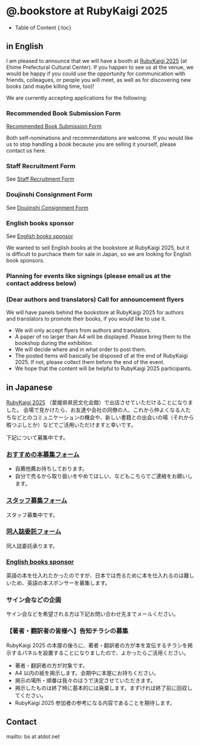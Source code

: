 # @.bookstore at RubyKaigi 2025

- Table of Content
{:toc}

## in English

I am pleased to announce that we will have a booth at [RubyKaigi 2025](https://rubykaigi.org/2025/) (at Ehime Prefectural Cultural Center). If you happen to see us at the venue, we would be happy if you could use the opportunity for communication with friends, colleagues, or people you will meet, as well as for discovering new books (and maybe killing time, too)!

We are currently accepting applications for the following:

### Recommended Book Submission Form

[Recommended Book Submission Form](https://forms.gle/zoywpf8nT3aFZg6h7)

Both self-nominations and recommendations are welcome.
If you would like us to stop handling a book because you are selling it yourself, please contact us here.

### Staff Recruitment Form

See [Staff Recruitment Form](https://forms.gle/NUXR64owierd3jrg8)

### Doujinshi Consignment Form

See [Doujinshi Consignment Form](https://forms.gle/f6BUWKFCvoqQnLvX9)

### English books sponsor

See [English books sponsor](https://docs.google.com/spreadsheets/d/1Ya9AvQoWCh_u64AQ_bFz_PjUK96xgljJAFhBXuIDgWQ/edit?usp=sharing)

We wanted to sell English books at the bookstore at RubyKaigi 2025, but it is difficult to purchace them for sale in Japan, so we are looking for English book sponsors.

### Planning for events like signings (please email us at the contact address below)

### (Dear authors and translators) Call for announcement flyers 

We will have panels behind the bookstore at RubyKaigi 2025 for authors and translators to promote their books, if you would like to use it.

* We will only accept flyers from authors and translators.
* A paper of no larger than A4 will be displayed. Please bring them to the bookshop during the exhibition.
* We will decide where and in what order to post them.
* The posted items will basically be disposed of at the end of RubyKaigi 2025. If not, please collect them before the end of the event.
* We hope that the content will be helpful to RubyKaigi 2025 participants.

## in Japanese

[RubyKaigi 2025](https://rubykaigi.org/2025/) （愛媛県県民文化会館）で出店させていただけることになりました。
会場で見かけたら、お友達や会社の同僚の人、これから仲よくなる人たちなどとのコミュニケーションの機会や、新しい書籍との出会いの場（それから暇つぶしとか）などでご活用いただけますと幸いです。

下記について募集中です。

### [おすすめの本募集フォーム](https://forms.gle/zoywpf8nT3aFZg6h7)

* 自薦他薦お待ちしております。
* 自分で売るから取り扱いをやめてほしい、などもこちらでご連絡をお願いします。

### [スタッフ募集フォーム](https://forms.gle/NUXR64owierd3jrg8)

スタッフ募集中です。

### [同人誌委託フォーム](https://forms.gle/f6BUWKFCvoqQnLvX9)

同人誌委託承ります。

### [English books sponsor](https://docs.google.com/spreadsheets/d/1Ya9AvQoWCh_u64AQ_bFz_PjUK96xgljJAFhBXuIDgWQ/edit?usp=sharing)

英語の本を仕入れたかったのですが、日本では売るために本を仕入れるのは難しいため、英語の本スポンサーを募集します。

### サイン会などの企画

サイン会などを希望される方は下記お問い合わせ先までメールください。

### 【著者・翻訳者の皆様へ】告知チラシの募集

RubyKaigi 2025 の本屋の後ろに、著者・翻訳者の方が本を宣伝するチラシを掲示するパネルを設置することになりましたので、よかったらご活用ください。

* 著者・翻訳者の方が対象です。
* A4 以内の紙を掲示します。会期中に本屋にお持ちください。
* 掲示の場所・順番は我々のほうで決定させていただきます。
* 掲示したものは終了時に基本的には廃棄します。まずければ終了前に回収してください。
* RubyKaigi 2025 参加者の参考になる内容であることを期待します。

## Contact

mailto: bs at atdot.net

